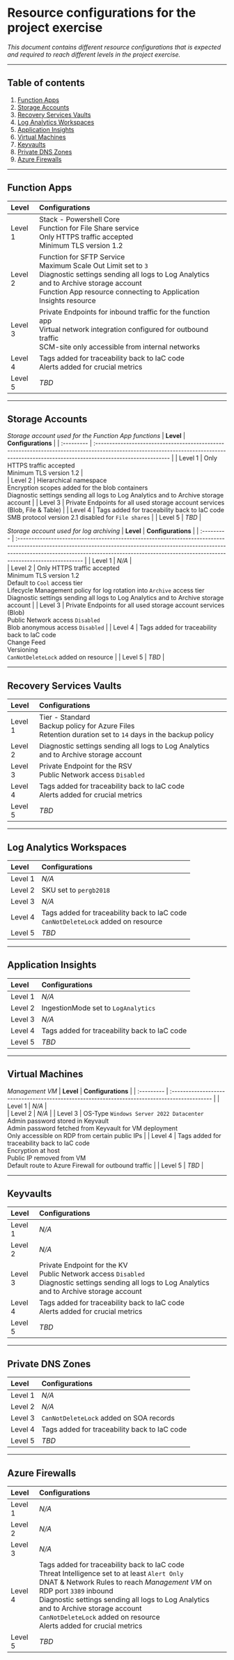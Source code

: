 # Resource configurations for the project exercise
_This document contains different resource configurations that is expected and required to reach different levels in the project exercise._

---
## Table of contents
1. [Function Apps](#function-apps)
2. [Storage Accounts](#storage-accounts)
3. [Recovery Services Vaults](#recovery-services-vaults)
4. [Log Analytics Workspaces](#log-analytics-workspaces)
5. [Application Insights](#application-insights)
6. [Virtual Machines](#virtual-machines)
7. [Keyvaults](#keyvaults)
8. [Private DNS Zones](#private-dns-zones)
9. [Azure Firewalls](#azure-firewalls)

---
## Function Apps

| **Level**  | **Configurations**                                                                                                                                                                                                                  |
| :--------- | :---------------------------------------------------------------------------------------------------------------------------------------------------------------------------------------------------------------------------------- |
| Level 1    | Stack - Powershell Core <br> Function for File Share service <br> Only HTTPS traffic accepted <br> Minimum TLS version 1.2                                                                                                          |                                                          
| Level 2    | Function for SFTP Service <br> Maximum Scale Out Limit set to `3` <br> Diagnostic settings sending all logs to Log Analytics and to Archive storage account <br> Function App resource connecting to Application Insights resource  |
| Level 3    | Private Endpoints for inbound traffic for the function app <br> Virtual network integration configured for outbound traffic <br> SCM-site only accessible from internal networks                                                    |
| Level 4    | Tags added for traceability back to IaC code <br> Alerts added for crucial metrics                                                                                                                                                  |
| Level 5    | _TBD_ |

---
## Storage Accounts

_Storage account used for the Function App functions_
| **Level**  | **Configurations**                                                                                                                                                                      |
| :--------- | :-------------------------------------------------------------------------------------------------------------------------------------------------------------------------------------- |
| Level 1    | Only HTTPS traffic accepted <br> Minimum TLS version 1.2                                                                                                                                |                                                         
| Level 2    | Hierarchical namespace <br> Encryption scopes added for the blob containers <br> Diagnostic settings sending all logs to Log Analytics and to Archive storage account                   |
| Level 3    | Private Endpoints for all used storage account services (Blob, File & Table)                                                                                                            |
| Level 4    | Tags added for traceability back to IaC code <br> SMB protocol version 2.1 disabled for `File shares` |
| Level 5    | _TBD_ |

_Storage account used for log archiving_
| **Level**  | **Configurations**                                                                                                                                                                                                                                                 |
| :--------- | :----------------------------------------------------------------------------------------------------------------------------------------------------------------------------------------------------------------------------------------------------------------- |
| Level 1    | _N/A_                                                                                                                                                                                                                                                              |                                                         
| Level 2    | Only HTTPS traffic accepted <br> Minimum TLS version 1.2 <br> Default to `Cool` access tier <br> Lifecycle Management policy for log rotation into `Archive` access tier <br> Diagnostic settings sending all logs to Log Analytics and to Archive storage account |
| Level 3    | Private Endpoints for all used storage account services (Blob) <br> Public Network access `Disabled` <br> Blob anonymous access `Disabled`                                                                                                                         |
| Level 4    | Tags added for traceability back to IaC code <br> Change Feed <br> Versioning <br> `CanNotDeleteLock` added on resource                                                                                                                                            |
| Level 5    | _TBD_ |

---
## Recovery Services Vaults

| **Level**  | **Configurations**                                                                                                  |
| :--------- | :------------------------------------------------------------------------------------------------------------------ |
| Level 1    | Tier - Standard <br> Backup policy for Azure Files <br> Retention duration set to `14` days in the backup policy    |                                                         
| Level 2    | Diagnostic settings sending all logs to Log Analytics and to Archive storage account                                |
| Level 3    | Private Endpoint for the RSV <br> Public Network access `Disabled`                                                  |
| Level 4    | Tags added for traceability back to IaC code <br> Alerts added for crucial metrics                                  |
| Level 5    | _TBD_ |

---
## Log Analytics Workspaces

| **Level**  | **Configurations**                                                                            |
| :--------- | :-------------------------------------------------------------------------------------------- |
| Level 1    | _N/A_                                                                                         |                                                         
| Level 2    | SKU set to `pergb2018`                                                                        |
| Level 3    | _N/A_                                                                                         |
| Level 4    | Tags added for traceability back to IaC code <br> `CanNotDeleteLock` added on resource        |
| Level 5    | _TBD_ |

---
## Application Insights

| **Level**  | **Configurations**                                                                            |
| :--------- | :-------------------------------------------------------------------------------------------- |
| Level 1    | _N/A_                                                                                         |                                                         
| Level 2    | IngestionMode set to `LogAnalytics`                                                           |
| Level 3    | _N/A_                                                                                         |
| Level 4    | Tags added for traceability back to IaC code <br>                                             |
| Level 5    | _TBD_ |

---
## Virtual Machines

_Management VM_
| **Level**  | **Configurations**                                                                            |
| :--------- | :-------------------------------------------------------------------------------------------- |
| Level 1    | _N/A_                                                                                         |                                                         
| Level 2    | _N/A_                                                                                         |
| Level 3    | OS-Type `Windows Server 2022 Datacenter` <br> Admin password stored in Keyvault <br> Admin password fetched from Keyvault for VM deployment <br> Only accessible on RDP from certain public IPs  |
| Level 4    | Tags added for traceability back to IaC code <br> Encryption at host <br> Public IP removed from VM <br> Default route to Azure Firewall for outbound traffic                                    |
| Level 5    | _TBD_ |


---
## Keyvaults

| **Level**  | **Configurations**                                                                                                                                          |
| :--------- | :---------------------------------------------------------------------------------------------------------------------------------------------------------- |
| Level 1    | _N/A_                                                                                                                                                       |                                                         
| Level 2    | _N/A_                                                                                                                                                       |
| Level 3    | Private Endpoint for the KV <br> Public Network access `Disabled` <br> Diagnostic settings sending all logs to Log Analytics and to Archive storage account |
| Level 4    | Tags added for traceability back to IaC code <br> Alerts added for crucial metrics |
| Level 5    | _TBD_ |

---
## Private DNS Zones
| **Level**  | **Configurations**                                                                                                                                          |
| :--------- | :---------------------------------------------------------------------------------------------------------------------------------------------------------- |
| Level 1    | _N/A_                                                                                                                                                       |                                                         
| Level 2    | _N/A_                                                                                                                                                       |
| Level 3    | `CanNotDeleteLock` added on SOA records           |
| Level 4    | Tags added for traceability back to IaC code <br> |
| Level 5    | _TBD_ |

---
## Azure Firewalls
| **Level**  | **Configurations**                                                                                                                                          |
| :--------- | :---------------------------------------------------------------------------------------------------------------------------------------------------------- |
| Level 1    | _N/A_                                                                                                                                                       |                                                         
| Level 2    | _N/A_                                                                                                                                                       |
| Level 3    | _N/A_                                                                                                                                                                                                                                                                 |
| Level 4    | Tags added for traceability back to IaC code <br> Threat Intelligence set to at least `Alert Only` <br> DNAT & Network Rules to reach _Management VM_ on RDP port `3389` inbound <br> Diagnostic settings sending all logs to Log Analytics and to Archive storage account <br> `CanNotDeleteLock` added on resource <br> Alerts added for crucial metrics  |
| Level 5    | _TBD_ |
